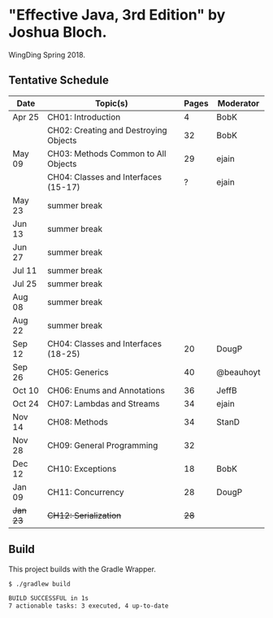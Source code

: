 # "Effective Java, 3rd Edition" by Joshua Bloch.

WingDing Spring 2018.

## Tentative Schedule

| Date       | Topic(s)                                | Pages  | Moderator |
|------------|-----------------------------------------|--------|-----------|
| Apr 25     | CH01:  Introduction                     |    4   | BobK      |
|            | CH02:  Creating and Destroying Objects  |   32   | BobK      |
| May 09     | CH03:  Methods Common to All Objects    |   29   | ejain     |
|            | CH04:  Classes and Interfaces (15-17)   |    ?   | ejain     |
| May 23     | summer break                            |        |           |
| Jun 13     | summer break                            |        |           |
| Jun 27     | summer break                            |        |           |
| Jul 11     | summer break                            |        |           |
| Jul 25     | summer break                            |        |           |
| Aug 08     | summer break                            |        |           |
| Aug 22     | summer break                            |        |           |
| Sep 12     | CH04:  Classes and Interfaces (18-25)   |   20   | DougP     |
| Sep 26     | CH05:  Generics                         |   40   | @beauhoyt |
| Oct 10     | CH06:  Enums and Annotations            |   36   | JeffB     |
| Oct 24     | CH07:  Lambdas and Streams              |   34   | ejain     |
| Nov 14     | CH08:  Methods                          |   34   | StanD     |
| Nov 28     | CH09:  General Programming              |   32   |           |
| Dec 12     | CH10:  Exceptions                       |   18   | BobK      |
| Jan 09     | CH11:  Concurrency                      |   28   | DougP     |
| ~~Jan 23~~ | ~~CH12:  Serialization~~                | ~~28~~ |           |

## Build

This project builds with the Gradle Wrapper.

```bash
$ ./gradlew build

BUILD SUCCESSFUL in 1s
7 actionable tasks: 3 executed, 4 up-to-date
```
